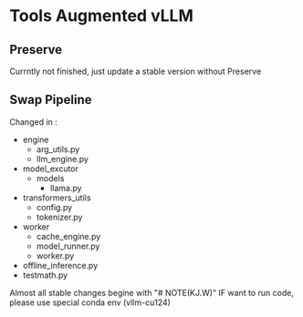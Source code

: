 # Tools Augmented vLLM

## Preserve
Currntly not finished, just update a stable version without Preserve

## Swap Pipeline
Changed in :
- engine
  - arg\_utils.py
  - llm\_engine.py
- model\_excutor
  - models
    - llama.py
- transformers\_utils
  - config.py
  - tokenizer.py
- worker
  - cache\_engine.py
  - model\_runner.py
  - worker.py
- offline\_inference.py
- testmath.py

Almost all stable changes begine with "# NOTE(KJ.W)"
IF want to run code, please use special conda env (vllm-cu124)
